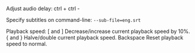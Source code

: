 Adjust audio delay:
ctrl +
ctrl -

Specify subtitles on command-line: `--sub-file=eng.srt`

Playback speed:
    [ and ] Decrease/increase current playback speed by 10%.
    { and } Halve/double current playback speed.
    Backspace Reset playback speed to normal.
